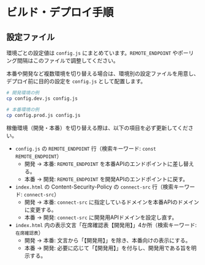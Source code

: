 # ビルド・デプロイ手順

## 設定ファイル

環境ごとの設定値は `config.js` にまとめています。`REMOTE_ENDPOINT` やポーリング間隔はこのファイルで調整してください。

本番や開発など複数環境を切り替える場合は、環境別の設定ファイルを用意し、デプロイ前に目的の設定を `config.js` として配置します。

```sh
# 開発環境の例
cp config.dev.js config.js

# 本番環境の例
cp config.prod.js config.js
```

稼働環境（開発・本番）を切り替える際は、以下の項目を必ず更新してください。

- `config.js` の `REMOTE_ENDPOINT` 行（検索キーワード: `const REMOTE_ENDPOINT`）
  - 開発 → 本番: `REMOTE_ENDPOINT` を本番APIのエンドポイントに差し替える。
  - 本番 → 開発: `REMOTE_ENDPOINT` を開発APIのエンドポイントに戻す。
- `index.html` の Content-Security-Policy の `connect-src` 行（検索キーワード: `connect-src`）
  - 開発 → 本番: `connect-src` に指定しているドメインを本番APIのドメインに変更する。
  - 本番 → 開発: `connect-src` に開発用APIドメインを設定し直す。
- `index.html` 内の表示文言「在席確認表【開発用】」4か所（検索キーワード: `在席確認表`）
  - 開発 → 本番: 文言から「【開発用】」を除き、本番向けの表示にする。
  - 本番 → 開発: 必要に応じて「【開発用】」を付与し、開発用である旨を明示する。
